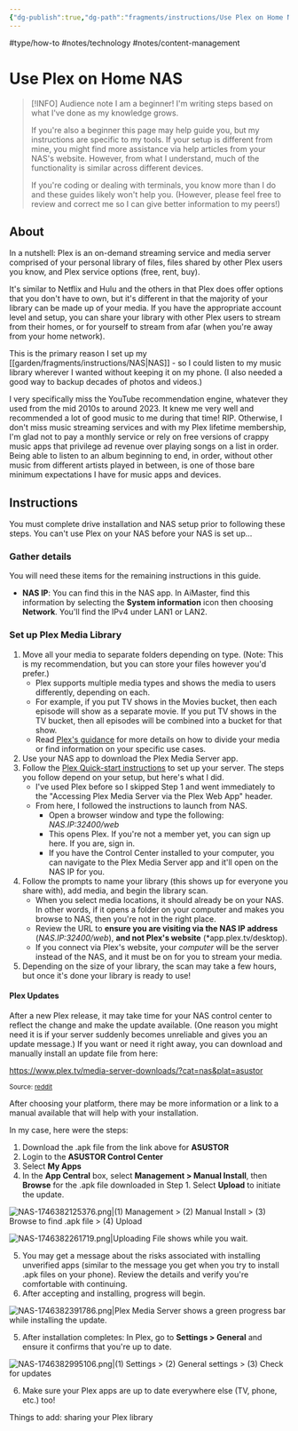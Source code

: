 ```yaml
---
{"dg-publish":true,"dg-path":"fragments/instructions/Use Plex on Home NAS.md","permalink":"/fragments/instructions/use-plex-on-home-nas/","created":"2025-08-18T14:04:11.613-04:00","updated":"2025-08-18T14:19:57.874-04:00"}
---
```


#type/how-to #notes/technology #notes/content-management 
# Use Plex on Home NAS

> [!INFO] Audience note
> I am a beginner! I'm writing steps based on what I've done as my knowledge grows. 
> 
> If you're also a beginner this page may help guide you, but my instructions are specific to my tools. If your setup is different from mine, you might find more assistance via help articles from your NAS's website. However, from what I understand, much of the functionality is similar across different devices.
> 
> If you're coding or dealing with terminals, you know more than I do and these guides likely won't help you. (However, please feel free to review and correct me so I can give better information to my peers!)

## About
In a nutshell: Plex is an on-demand streaming service and media server comprised of your personal library of files, files shared by other Plex users you know, and Plex service options (free, rent, buy).

It's similar to Netflix and Hulu and the others in that Plex does offer options that you don't have to own, but it's different in that the majority of your library can be made up of your media. If you have the appropriate account level and setup, you can share your library with other Plex users to stream from their homes, or for yourself to stream from afar (when you're away from your home network). 

This is the primary reason I set up my [[garden/fragments/instructions/NAS\|NAS]] - so I could listen to my music library wherever I wanted without keeping it on my phone. (I also needed a good way to backup decades of photos and videos.)

I very specifically miss the YouTube recommendation engine, whatever they used from the mid 2010s to around 2023. It knew me very well and recommended a lot of good music to me during that time! RIP. Otherwise, I don't miss music streaming services and with my Plex lifetime membership, I'm glad not to pay a monthly service or rely on free versions of crappy music apps that privilege ad revenue over playing songs on a list in order. Being able to listen to an album beginning to end, in order, without other music from different artists played in between, is one of those bare minimum expectations I have for music apps and devices.

## Instructions
You must complete drive installation and NAS setup prior to following these steps. You can't use Plex on your NAS before your NAS is set up...
### Gather details
You will need these items for the remaining instructions in this guide. 

* **NAS IP**: You can find this in the NAS app.
	In AiMaster, find this information by selecting the **System information** icon then choosing **Network**. You'll find the IPv4 under LAN1 or LAN2.
### Set up Plex Media Library
1. Move all your media to separate folders depending on type. (Note: This is my recommendation, but you can store your files however you'd prefer.)
	- Plex supports multiple media types and shows the media to users differently, depending on each. 
	- For example, if you put TV shows in the Movies bucket, then each episode will show as a separate movie. If you put TV shows in the TV bucket, then all episodes will be combined into a bucket for that show.
	- Read [Plex's guidance](https://support.plex.tv/articles/) for more details on how to divide your media or find information on your specific use cases.
2. Use your NAS app to download the Plex Media Server app.
3. Follow the [Plex Quick-start instructions](https://support.plex.tv/articles/200264746-quick-start-step-by-step-guides/) to set up your server. The steps you follow depend on your setup, but here's what I did.
	- I've used Plex before so I skipped Step 1 and went immediately to the "Accessing Plex Media Server via the Plex Web App" header.
	- From here, I followed the instructions to launch from NAS.
		- Open a browser window and type the following: *NAS.IP:32400/web*
		- This opens Plex. If you're not a member yet, you can sign up here. If you are, sign in.
		- If you have the Control Center installed to your computer, you can navigate to the Plex Media Server app and it'll open on the NAS IP for you.
4. Follow the prompts to name your library (this shows up for everyone you share with), add media, and begin the library scan. 
	- When you select media locations, it should already be on your NAS. In other words, if it opens a folder on your computer and makes you browse to NAS, then you're not in the right place.
	- Review the URL to **ensure you are visiting via the NAS IP address** (*NAS.IP:32400/web*), **and not Plex's website** (*app.plex.tv/desktop).
	- If you connect via Plex's website, your *computer* will be the server instead of the NAS, and it must be on for you to stream your media.
5. Depending on the size of your library, the scan may take a few hours, but once it's done your library is ready to use!

#### Plex Updates
After a new Plex release, it may take time for your NAS control center to reflect the change and make the update available. (One reason you might need it is if your server suddenly becomes unreliable and gives you an update message.) If you want or need it right away, you can download and manually install an update file from here:

https://www.plex.tv/media-server-downloads/?cat=nas&plat=asustor

<small>Source: <a href="https://www.reddit.com/r/synology/comments/1baub57/why_cant_i_update_plex_on_my_synology_nas_anymore">reddit</a></small>

After choosing your platform, there may be more information or a link to a manual available that will help with your installation.

In my case, here were the steps:
1. Download the .apk file from the link above for **ASUSTOR**
2. Login to the **ASUSTOR Control Center**
3. Select **My Apps**
4. In the **App Central** box, select **Management > Manual Install**, then **Browse** for the .apk file downloaded in Step 1. Select **Upload** to initiate the update.

![NAS-1746382125376.png|(1) Management > (2) Manual Install > (3) Browse to find .apk file > (4) Upload](/img/user/garden/fragments/instructions/attachments/NAS-1746382125376.png)

![NAS-1746382261719.png|Uploading File shows while you wait.](/img/user/garden/fragments/instructions/attachments/NAS-1746382261719.png)

5. You may get a message about the risks associated with installing unverified apps (similar to the message you get when you try to install .apk files on your phone). Review the details and verify you're comfortable with continuing.
6. After accepting and installing, progress will begin.

![NAS-1746382391786.png|Plex Media Server shows a green progress bar while installing the update.](/img/user/garden/fragments/instructions/attachments/NAS-1746382391786.png)

5. After installation completes: In Plex, go to **Settings > General** and ensure it confirms that you're up to date.

![NAS-1746382995106.png|(1) Settings > (2) General settings > (3) Check for updates](/img/user/garden/fragments/instructions/attachments/NAS-1746382995106.png)

6. Make sure your Plex apps are up to date everywhere else (TV, phone, etc.) too!


Things to add: sharing your Plex library 